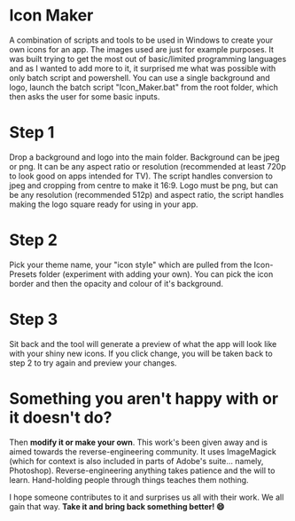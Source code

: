 # Icon Maker

A combination of scripts and tools to be used in Windows to create your own icons for an app. The images used are just for example purposes. It was built trying to get the most out of basic/limited programming languages and as I wanted to add more to it, it surprised me what was possible with only batch script and powershell. You can use a single background and logo, launch the batch script "Icon_Maker.bat" from the root folder, which then asks the user for some basic inputs.

# Step 1

Drop a background and logo into the main folder. Background can be jpeg or png. It can be any aspect ratio or resolution (recommended at least 720p to look good on apps intended for TV). The script handles conversion to jpeg and cropping from centre to make it 16:9. Logo must be png, but can be any resolution (recommended 512p) and aspect ratio, the script handles making the logo square ready for using in your app.

# Step 2

Pick your theme name, your "icon style" which are pulled from the Icon-Presets folder (experiment with adding your own). You can pick the icon border and then the opacity and colour of it's background.

# Step 3

Sit back and the tool will generate a preview of what the app will look like with your shiny new icons. If you click change, you will be taken back to step 2 to try again and preview your changes.

# Something you aren't happy with or it doesn't do?

Then **modify it or make your own**. This work's been given away and is aimed towards the reverse-engineering community. It uses ImageMagick (which for context is also included in parts of Adobe's suite... namely, Photoshop). Reverse-engineering anything takes patience and the will to learn. Hand-holding people through things teaches them nothing.

I hope someone contributes to it and surprises us all with their work. We all gain that way. **Take it and bring back something better! 😄**
